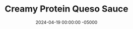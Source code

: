 ---
layout: post
title:  "Creamy Protein Queso Sauce"
date:   2024-04-19 00:00:00 -05000
categories: 
- Recipes
- Savory Sauces
permalink: /recipes/queso
image: /assets/Food/Savory Sauces/Queso/queso.jpg
ing: queso-ing
facts: queso-facts
Prep: 5
Rest: 
Cook: 
Source1: https://www.youtube.com/watch?v=ZfweIqI8KiA
Source2: 
tags: 
- dressing
- salad
- spread
- sauce
- creamy
- nonfat cottage cheese
- cheese
- cottage cheese
- shredded cheese
- cheddar cheese
- cayenne pepper
- mac and cheese
- mac & cheese
- zoodles
Description: This cheese sauce is higher and protein and lower in fat due to the cottage cheese, but still with all the same flavor and creaminess that you love. It works great on pasta or zoodles for Mac and Cheese, with chips, or as a salad dressing. Here I've mixed it into zoodles, and topped with some shredded chicken. Each serving is about 1/4 cup or 60 g
Instructions: 
- In a small blender, mix together all the ingredients. Add milk as needed to make everything blend together. You can also blend this with an immersion blender. Add salt to taste if necessary<br><br>

- Add to a small bowl, and microwave on half power for 15-20 seconds, just to warm it up and not burn it<br><br>

- For a mac (or zoodles) and cheese, add the sauce to the cooked noodles, and mix. Don't add the sauce into the pan, and instead mix on the plate, or the emulsion can break
---